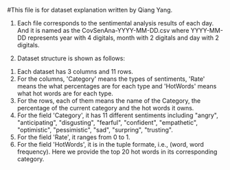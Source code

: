 #This file is for dataset explanation written by Qiang Yang.
1. Each file corresponds to the sentimental analysis results of each day. And it is named as the CovSenAna-YYYY-MM-DD.csv where YYYY-MM-DD represents year with 4 digitals, month with 2 digitals and day with 2 digitals.

2. Dataset structure is shown as follows:
1) Each dataset has 3 columns and 11 rows. 
2) For the columns, 'Category' means the types of sentiments, 'Rate' means the what percentages are for each type and 'HotWords' means what hot words are for each type. 
3) For the rows, each of them means the name of the Category, the percentage of the current category and the hot words it owns.
4) For the field 'Category', it has 11 different sentiments including "angry", "anticipating", "disgusting", "fearful", "confident", "empathetic", "optimistic", "pessimistic", "sad", "surpring", "trusting".
5) For the field 'Rate', it ranges from 0 to 1.
6) For the field 'HotWords', it is in the tuple formate, i.e., (word, word frequency). Here we provide the top 20 hot words in its corresponding category.
